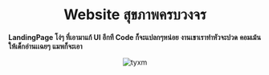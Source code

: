 <h1 align="center"> Website สุขภาพครบวงจร</h1>

**LandingPage โง่ๆ ที่เอามาแก้ UI อีกที Code ก็จะแปลกๆหน่อย**
**งานเขาเราทำหัวจะปวด**
**คอมเม้นให้เด็กอ่านเเฉยๆ**
**แมพก็จะเอา**
<br>
<p align="center"><img align="center" src="https://i.imgur.com/YO1ALAq.png" alt="tyxm" /></p>
